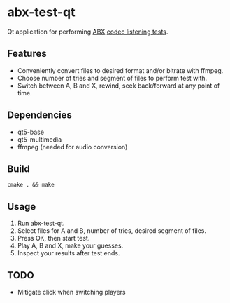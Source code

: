 # abx-test-qt

Qt application for performing [ABX](https://en.wikipedia.org/wiki/ABX_test) [codec listening tests](https://en.wikipedia.org/wiki/Codec_listening_test).

## Features

- Conveniently convert files to desired format and/or bitrate with ffmpeg.
- Choose number of tries and segment of files to perform test with.
- Switch between A, B and X, rewind, seek back/forward at any point of time.

## Dependencies

- qt5-base
- qt5-multimedia
- ffmpeg (needed for audio conversion)

## Build

`cmake . && make`

## Usage

1. Run abx-test-qt.
2. Select files for A and B, number of tries, desired segment of files.
3. Press OK, then start test.
4. Play A, B and X, make your guesses.
5. Inspect your results after test ends.

## TODO

- Mitigate click when switching players

